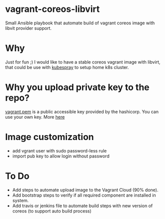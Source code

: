 # vagrant-coreos-libvirt

Small Ansible playbook that automate build of vagrant coreos image with libvit provider support.

# Why

Just for fun ;)
I would like to have a stable coreos vagrant image with libvirt, that could be use with [kubespray](https://github.com/kubernetes-incubator/kubespray) to setup home k8s cluster.

# Why you upload private key to the repo?

[vagrant.pem](vagrant.pem) is a public accessible key provided by the hashicorp. You can use your own key. More [here](https://www.vagrantup.com/docs/vagrantfile/ssh_settings.html) 

# Image customization

* add vgrant user with sudo password-less rule
* import pub key to allow login without password

# To Do
* Add steps to automate upload image to the Vagrant Cloud (90% done).
* Add bootstrap steps to verify if all required component are installed in system.
* Add travis or jenkins file to automate build steps with new version of coreos (to support auto build process)
